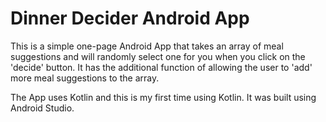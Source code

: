 # Dinner Decider Android App

This is a simple one-page Android App that takes an array of meal suggestions and will randomly select one for you when you click on the 'decide' button. It has the additional function of allowing the user to 'add' more meal suggestions to the array. 

The App uses Kotlin and this is my first time using Kotlin. It was built using Android Studio.
